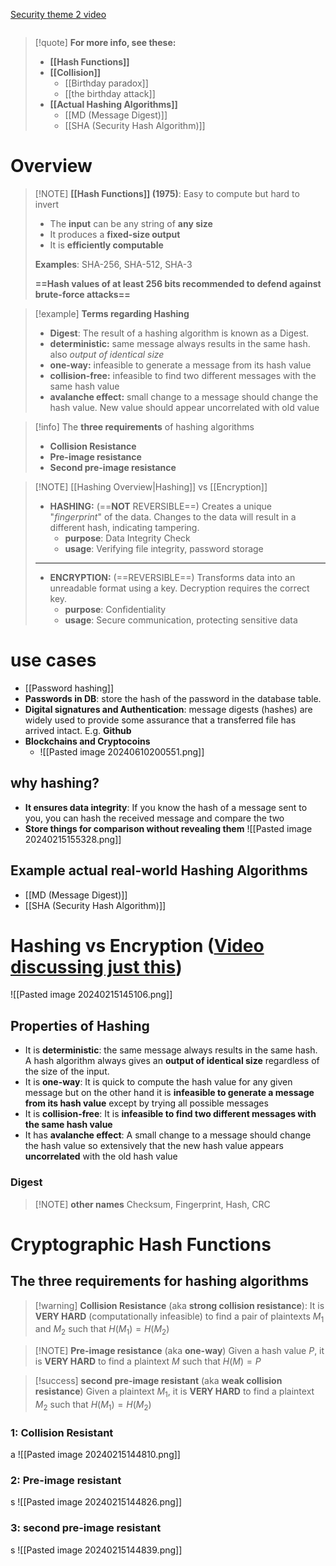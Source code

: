[Security theme 2 video](https://www.youtube.com/watch?v=HHQ2QP_upGM)
```table-of-contents
```


> [!quote] **For more info, see these:**
> - **[[Hash Functions]]**
> - **[[Collision]]**
> 	- [[Birthday paradox]]
> 	- [[the birthday attack]]
> - **[[Actual Hashing Algorithms]]**
> 	- [[MD (Message Digest)]]
> 	- [[SHA (Security Hash Algorithm)]]

# Overview
> [!NOTE] **[[Hash Functions]] (1975)**: Easy to compute but hard to invert
> - The **input** can be any string of **any size** 
> - It produces a **fixed-size output** 
> - It is **efficiently computable**
> 
> **Examples**: SHA-256, SHA-512, SHA-3
> 
> **==Hash values of at least 256 bits recommended to defend against brute-force attacks==**

> [!example] **Terms regarding Hashing**
> - **Digest**: The result of a hashing algorithm is known as a Digest.
> - **deterministic:** same message always results in the same hash. also *output of identical size*
> - **one-way:** infeasible to generate a message from its hash value
> - **collision-free:** infeasible to find two different messages with the same hash value
> - **avalanche effect:** small change to a message should change the hash value. New value should appear uncorrelated with old value

> [!info] The **three requirements** of hashing algorithms
> - **Collision Resistance**
> - **Pre-image resistance**
> - **Second pre-image resistance**


> [!NOTE] [[Hashing Overview|Hashing]] vs [[Encryption]]
> - **HASHING:** (==**NOT** REVERSIBLE==) Creates a unique "*fingerprint*" of the data. Changes to the data will result in a different hash, indicating tampering.
> 	- **purpose**: Data Integrity Check 
> 	- **usage**: Verifying file integrity, password storage
> 
>  - - - - - -
> - **ENCRYPTION:** (==REVERSIBLE==) Transforms data into an unreadable format using a key. Decryption requires the correct key.
> 	- **purpose**: Confidentiality
> 	- **usage**: Secure communication, protecting sensitive data

# use cases
- [[Password hashing]]
- **Passwords in DB**: store the hash of the password in the database table.
- **Digital signatures and Authentication**: message digests (hashes) are widely used to provide some assurance that a transferred file has arrived intact. E.g. **Github**
- **Blockchains and Cryptocoins**
	- ![[Pasted image 20240610200551.png]]
## why hashing?
- **It ensures data integrity**: If you know the hash of a message sent to you, you can hash the received message and compare the two
- **Store things for comparison without revealing them**
	![[Pasted image 20240215155328.png]]


## Example actual real-world Hashing Algorithms
- [[MD (Message Digest)]]
- [[SHA (Security Hash Algorithm)]]
# Hashing vs Encryption ([Video discussing just this](<[Hashing vs Encryption](https://www.youtube.com/watch?v=GI790E1JMgw)>))
![[Pasted image 20240215145106.png]]
## Properties of Hashing

- It is **deterministic**: the same message always results in the same hash. A hash algorithm always gives an **output of identical size** regardless of the size of the input.
- It is **one-way**: It is quick to compute the hash value for any given message but on the other hand it is **infeasible to generate a message from its hash value** except by trying all possible messages
- It is **collision-free**: It is **infeasible to find two different messages with the same hash value**
- It has **avalanche effect**: A small change to a message should change the hash value so extensively that the new hash value appears **uncorrelated** with the old hash value

### Digest
> [!NOTE] **other names**
> Checksum, Fingerprint, Hash, CRC

# Cryptographic Hash Functions 
## The three requirements for hashing algorithms

> [!warning] **Collision Resistance** (aka **strong collision resistance**):
> It is **VERY HARD** (computationally infeasible) to find a pair of plaintexts $M_1$ and $M_2$ such that $H(M_{1})=H(M_{2})$

> [!NOTE] **Pre-image resistance** (aka **one-way**)
> Given a hash value $P$, it is **VERY HARD** to find a plaintext $M$ such that $H(M)=P$

> [!success] **second pre-image resistant** (aka **weak collision resistance**)
> Given a plaintext $M_1$, it is **VERY HARD** to find a plaintext $M_2$ such that $H(M_{1})=H(M_{2})$

### 1: Collision Resistant
a
![[Pasted image 20240215144810.png]]

### 2: Pre-image resistant
s
![[Pasted image 20240215144826.png]]

### 3: second pre-image resistant
s 
![[Pasted image 20240215144839.png]]
